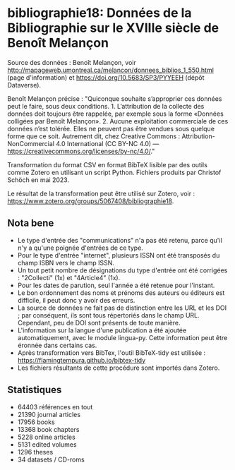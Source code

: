 # bibliographie18: Données de la Bibliographie sur le XVIIIe siècle de Benoît Melançon

Source des données : Benoît Melançon, voir http://mapageweb.umontreal.ca/melancon/donnees_biblios_1_550.html (page d'information) et https://doi.org/10.5683/SP3/PYYEEH (dépôt Dataverse).  

Benoît Melançon précise : "Quiconque souhaite s’approprier ces données peut le faire, sous deux conditions. 1. L’attribution de la collecte des données doit toujours être rappelée, par exemple sous la forme «Données colligées par Benoît Melançon». 2. Aucune exploitation commerciale de ces données n’est tolérée. Elles ne peuvent pas être vendues sous quelque forme que ce soit. Autrement dit, chez Creative Commons : Attribution-NonCommercial 4.0 International (CC BY-NC 4.0) — https://creativecommons.org/licenses/by-nc/4.0/." 

Transformation du format CSV en format BibTeX lisible par des outils comme Zotero en utilisant un script Python. Fichiers produits par Christof Schöch en mai 2023. 

Le résultat de la transformation peut être utilisé sur Zotero, voir : https://www.zotero.org/groups/5067408/bibliographie18. 

## Nota bene 

* Le type d'entrée des "communications" n'a pas été retenu, parce qu'il n'y a qu'une poignée d'entrées de ce type. 
* Pour le type d'entrée "internet", plusieurs ISSN ont été transposés du champ ISBN vers le champ ISSN. 
* Un tout petit nombre de désignations du type d'entrée ont été corrigées : "2Collecti" (1x) et "4Article4" (1x). 
* Pour les dates de parution, seul l'année a été retenue pour l'instant. 
* Le bon ordonnement des noms et prénoms des auteurs ou éditeurs est difficile, il peut donc y avoir des erreurs. 
* La source de données ne fait pas de distinction entre les URL et les DOI ; par conséquent, ils sont tous répertoriés dans le champ URL. Cependant, peu de DOI sont présents de toute manière. 
* L'information sur la langue d'une publication a été ajoutée automatiquement, avec le module lingua-py. Cette information peut être éronnée dans certains cas. 
* Après transformation vers BibTex, l'outil BibTeX-tidy est utilisée : https://flamingtempura.github.io/bibtex-tidy 
* Les fichiers résultants de cette procédure sont importés dans Zotero. 

## Statistiques 

- 64403 références en tout
- 21390 journal articles
- 17956 books
- 13368 book chapters
- 5228 online articles
- 5131 edited volumes
- 1296 theses
- 34 datasets / CD-roms



